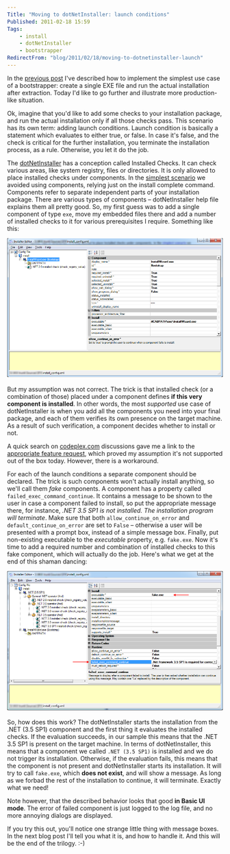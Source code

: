 ```yaml
---
Title: "Moving to dotNetInstaller: launch conditions"
Published: 2011-02-18 15:59
Tags:
    - install
    - dotNetInstaller
    - bootstrapper
RedirectFrom: "blog/2011/02/18/moving-to-dotnetinstaller-launch"
---
```


In the [previous post](./moving-to-dotnetinstaller-simplest-case) I've described how to implement the simplest use case of a bootstrapper: create a single EXE file and run the actual installation after extraction. Today I'd like to go further and illustrate more production-like situation.

Ok, imagine that you'd like to add some checks to your installation package, and run the actual installation only if all those checks pass. This scenario has its own term: adding launch conditions. Launch condition is basically a statement which evaluates to either true, or false. In case it's false, and the check is critical for the further installation, you terminate the installation process, as a rule. Otherwise, you let it do the job.

The [dotNetInstaller](http://dotnetinstaller.codeplex.com/) has a conception called Installed Checks. It can check various areas, like system registry, files or directories. It is only allowed to place installed checks under components. In the [simplest scenario](./moving-to-dotnetinstaller-simplest-case) we avoided using components, relying just on the install complete command. Components refer to separate independent parts of your installation package. There are various types of components – dotNetInstaller help file explains them all pretty good. So, my first guess was to add a single component of type `exe`, move my embedded files there and add a number of installed checks to it for various prerequisites I require. Something like this:

![dotNetInstaller Prerequisite Wrong](./images/20110218_DNI_prerequisite_wrong.png "Prerequisite Wrong")

But my assumption was not correct. The trick is that installed check (or a combination of those) placed under a component defines **if this very component is installed**. In other words, the most *supported* use case of dotNetInstaller is when you add all the components you need into your final package, and each of them verifies its own presence on the target machine. As a result of such verification, a component decides whether to install or not.

A quick search on [codeplex.com](http://codeplex.com/) discussions gave me a link to the [appropriate feature request](http://dotnetinstaller.codeplex.com/workitem/6387), which proved my assumption it's not supported out of the box today. However, there is a workaround.

For each of the launch conditions a separate component should be declared. The trick is such components won't actually install anything, so we'll call them *fake* components. A component has a property called `failed_exec_command_continue`. It contains a message to be shown to the user in case a component failed to install, so put the appropriate message there, for instance, *.NET 3.5 SP1 is not installed. The installation program will terminate*. Make sure that both `allow_continue_on_error` and `default_continue_on_error` are set to `False` – otherwise a user will be presented with a prompt box, instead of a simple message box. Finally, put non-existing executable to the *executable* property, e.g. `fake.exe`. Now it's time to add a required number and combination of installed checks to this fake component, which will actually do the job. Here's what we get at the end of this shaman dancing:

![dotNetInstaller Prerequisite Right](./images/20110218_DNI_prerequisite_right.png "Prerequisite Right")

So, how does this work? The dotNetInstaller starts the installation from the .NET (3.5 SP1) component and the first thing it evaluates the installed checks. If the evaluation succeeds, in our sample this means that the .NET 3.5 SP1 is present on the target machine. In terms of dotNetInstaller, this means that a component we called `.NET (3.5 SP1)` is installed and we do not trigger its installation. Otherwise, if the evaluation fails, this means that the component is not present and dotNetInstaller starts its installation. It will try to call `fake.exe`, which **does not exist**, and will show a message. As long as we forbad the rest of the installation to continue, it will terminate. Exactly what we need!

Note however, that the described behavior looks that good **in Basic UI mode**. The error of failed component is just logged to the log file, and no more annoying dialogs are displayed.

If you try this out, you'll notice one strange little thing with message boxes. In the next blog post I'll tell you what it is, and how to handle it. And this will be the end of the trilogy. :-)
